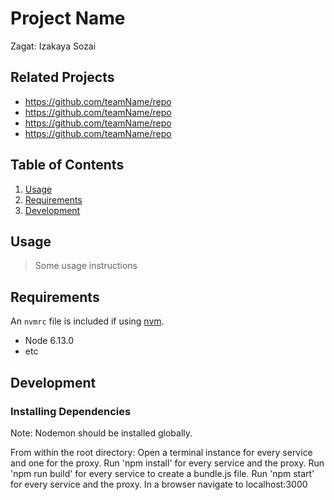 # Project Name

Zagat: Izakaya Sozai

## Related Projects

  - https://github.com/teamName/repo
  - https://github.com/teamName/repo
  - https://github.com/teamName/repo
  - https://github.com/teamName/repo

## Table of Contents

1. [Usage](#Usage)
1. [Requirements](#requirements)
1. [Development](#development)

## Usage

> Some usage instructions

## Requirements

An `nvmrc` file is included if using [nvm](https://github.com/creationix/nvm).

- Node 6.13.0
- etc

## Development

### Installing Dependencies

Note: Nodemon should be installed globally.

From within the root directory:
Open a terminal instance for every service and one for the proxy.
Run 'npm install' for every service and the proxy.
Run 'npm run build' for every service to create a bundle.js file.
Run 'npm start' for every service and the proxy.
In a browser navigate to localhost:3000

